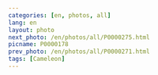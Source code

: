 ```yaml
---
categories: [en, photos, all]
lang: en
layout: photo
next_photo: /en/photos/all/P0000275.html
picname: P0000178
prev_photo: /en/photos/all/P0000271.html
tags: [Cameleon]
---
```

